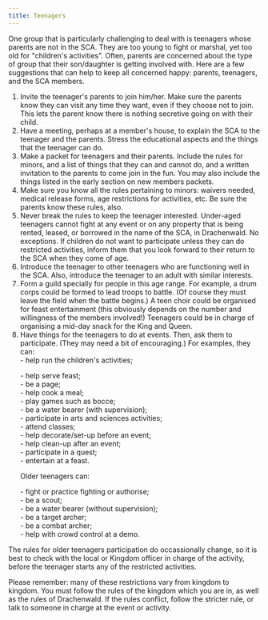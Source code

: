 ```yaml
---
title: Teenagers
---
```

<p>One group that is particularly challenging to deal with is teenagers whose parents are not in the SCA. They are too young to fight or marshal, yet too old for "children's activities". Often, parents are concerned about the type of group that their son/daughter is getting involved with. Here are a few suggestions that can help to keep all concerned happy: parents, teenagers, and the SCA members.</p>
<ol>
<li>Invite the teenager's parents to join him/her. Make sure the parents know they can visit any time they want, even if they choose not to join. This lets the parent know there is nothing secretive going on with their child.</li>
<li>Have a meeting, perhaps at a member's house, to explain the SCA to the teenager and the parents. Stress the educational aspects and the things that the teenager can do.</li>
<li>Make a packet for teenagers and their parents. Include the rules for minors, and a list of things that they can and cannot do, and a written invitation to the parents to come join in the fun. You may also include the things listed in the early section on new members packets.</li>
<li>Make sure you know all the rules pertaining to minors: waivers needed, medical release forms, age restrictions for activities, etc. Be sure the parents know these rules, also.</li>
<li>Never break the rules to keep the teenager interested. Under-aged teenagers cannot fight at any event or on any property that is being rented, leased, or borrowed in the name of the SCA, in Drachenwald. No exceptions. If children do not want to participate unless they can do restricted activities, inform them that you look forward to their return to the SCA when they come of age.</li>
<li>Introduce the teenager to other teenagers who are functioning well in the SCA. Also, introduce the teenager to an adult with similar interests.</li>
<li>Form a guild specially for people in this age range. For example, a drum corps could be formed to lead troops to battle. (Of course they must leave the field when the battle begins.) A teen choir could be organised for feast entertainment (this obviously depends on the number and willingness of the members involved!) Teenagers could be in charge of organising a mid-day snack for the King and Queen.</li>

<li>Have things for the teenagers to do at events. Then, ask them to participate. (They may need a bit of encouraging.) For examples, they can:<br />
          - help run the children's activities;
<p>       - help serve feast;<br />
          - be a page;<br />
          - help cook a meal;<br />
          - play games such as bocce;<br />
          - be a water bearer (with supervision);<br />
          - participate in arts and sciences activities;<br />
          - attend classes;<br />
          - help decorate/set-up before an event;<br />
          - help clean-up after an event;<br />
          - participate in a quest;<br />
          - entertain at a feast.</p>
          Older teenagers can:<br />
<p>       - fight or practice fighting or authorise;<br />
          - be a scout;<br />
          - be a water bearer (without supervision);<br />
          - be a target archer;<br />
          - be a combat archer;<br />
          - help with crowd control at a demo.</p></li>
</ol>
<p>        The rules for older teenagers participation do occassionally change, so it is best to check with the local or Kingdom officer in charge of the activity, before the teenager starts any of the restricted activities.</p>
<p>        Please remember: many of these restrictions vary from kingdom to kingdom.
        You must follow the rules of the kingdom which you are in, as well as the rules of Drachenwald. If the rules conflict, follow the stricter rule, or talk to someone in charge at the event or activity.</p>
